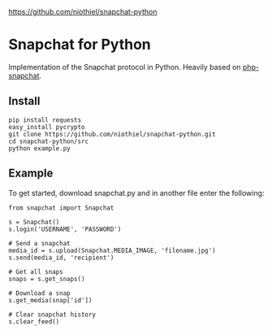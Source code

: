 https://github.com/niothiel/snapchat-python

Snapchat for Python
===============

Implementation of the Snapchat protocol in Python. Heavily based on [php-snapchat](https://github.com/dstelljes/php-snapchat).

Install
-------

```
pip install requests
easy_install pycrypto
git clone https://github.com/niothiel/snapchat-python.git
cd snapchat-python/src
python example.py
```

Example
-------
To get started, download snapchat.py and in another file enter the following:

```
from snapchat import Snapchat

s = Snapchat()
s.login('USERNAME', 'PASSWORD')

# Send a snapchat
media_id = s.upload(Snapchat.MEDIA_IMAGE, 'filename.jpg')
s.send(media_id, 'recipient')

# Get all snaps
snaps = s.get_snaps()

# Download a snap
s.get_media(snap['id'])

# Clear snapchat history
s.clear_feed()
```
